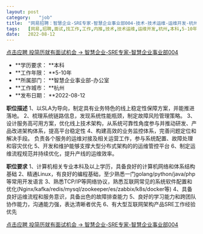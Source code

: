 ```yaml
---
layout:	post
category:	"job"
title:	"网易招聘：智慧企业-SRE专家-智慧企业事业部004-技术-技术运维-运维开发-杭州本科5-10年"
tags:	[网易,招聘,面试,找工作,工作,内推,技术,技术运维,运维开发,杭州,本科,5-10年]
date:	2022-08-12
---
```


[点击应聘 投简历就有面试机会 -> 智慧企业-SRE专家-智慧企业事业部004](http://mobile.bole.netease.com/bole/boleDetail?id=39228&employeeId=346f03c3cda5f04c&key=all)



- **学历要求： **本科
- **工作年限： **5-10年
- **所属部门： **智慧企业事业部-办公室
- **工作城市： **杭州
- **发布日期： **2022-08-12



**职位描述**
1、以SLA为导向，制定具有业务特色的线上稳定性保障方案，并能推进落地。
2、梳理系统链路信息，发现系统性能瓶颈，制定故障风险管理策略。
3、设计服务高可用方案，优化线上技术架构，从系统可靠性角度参与并推动研发、产品改进架构体系，提高平台稳定性
4、构建高效的业务监控体系，完善问题定位和解决手段。 负责各个服务的运维对接及相关运营工作，参与系统配置、故障处理和容灾优化
5、开发和维护能够支撑大型分布式架构的的运维管控平台
6、制定运维流程规范并持续优化，提升产线的运维效率。



**职位要求**
1、计算机相关专业本科及以上学历，具备良好的计算机网络和体系结构基础
2、精通Linux，有良好的编程基础，至少熟悉一门golang/python/java/php等常用开发语言
3、熟悉TCP/IP等网络协议，熟悉互联网常见的系统软件配置和优化(Nginx/kafka/redis/mysql/zookeeper/es/zabbix/k8s/docker等)
4、具备良好运维流程和服务意识，具备出色的故障排查能力
5、良好的学习能力和跨团队协作能力，沟通能力强，表达清晰者优先
6、有大型互联网架构产品SRE工作经验优先



[点击应聘 投简历就有面试机会 -> 智慧企业-SRE专家-智慧企业事业部004](http://mobile.bole.netease.com/bole/boleDetail?id=39228&employeeId=346f03c3cda5f04c&key=all)